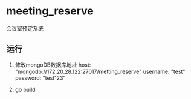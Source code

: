 # meeting_reserve

会议室预定系统

## 运行
1. 修改mongoDB数据库地址
  host: "mongodb://172.20.28.122:27017/metting_reserve"
  username: "test"
  password: "test123"
  
2. go build
